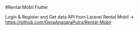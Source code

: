 #Rental Mobil Flutter

Login & Register and Get data API from Laravel Rental Mobil 
-> https://github.com/GeraAnggaraPutra/Rental-Mobil